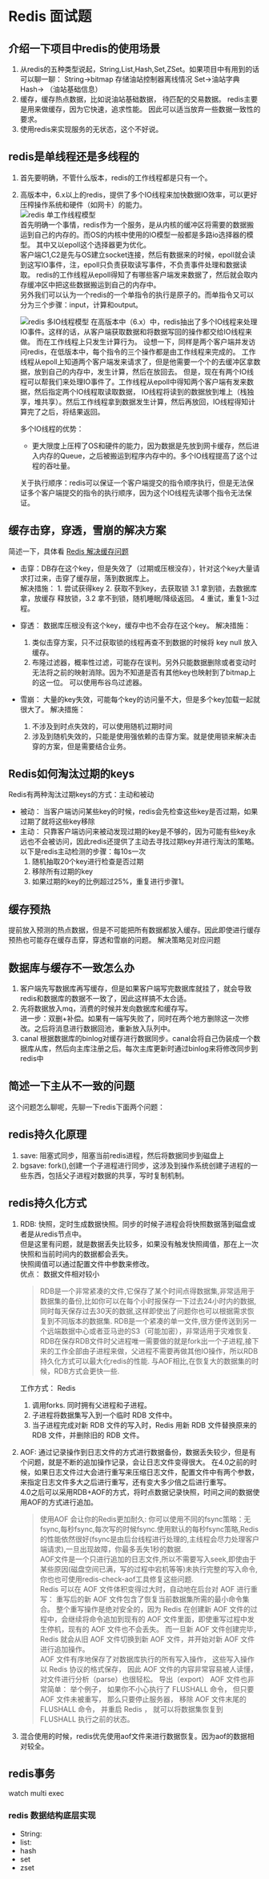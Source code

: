 # Redis 面试题

## 介绍一下项目中redis的使用场景

1. 从redis的五种类型说起，String,List,Hash,Set,ZSet。如果项目中有用到的话可以聊一聊： String->bitmap 存储油站控制器离线情况 Set->油站字典 Hash-> （油站基础信息）
2. 缓存，缓存热点数据，比如说油站基础数据， 待匹配的交易数据。 redis主要是用来做缓存，因为它快速，追求性能。 因此可以适当放弃一些数据一致性的要求。
3. 使用redis来实现服务的无状态，这个不好说。

## redis是单线程还是多线程的

1. 首先要明确，不管什么版本，redis的工作线程都是只有一个。
2. 高版本中，6.x以上的redis，提供了多个IO线程来加快数据IO效率，可以更好压榨操作系统和硬件（如网卡）的能力。  
   ![redis 单工作线程模型](../../img/Redis-单工作线程.PNG)  
   首先明确一个事情，redis作为一个服务，是从内核的缓冲区将需要的数据搬运到自己的内存的。而OS的内核中使用的IO模型一般都是多路io选择器的模型。 其中又以epoll这个选择器更为优化。  
   客户端C1,C2是先与OS建立socket连接，然后有数据来的时候，epoll就会读到这写IO事件，注，epoll只负责获取读写事件，不负责事件处理和数据读取。
   redis的工作线程从epoll得知了有哪些客户端发来数据了，然后就会取内存缓冲区中把这些数据搬运到自己的内存中。  
   另外我们可以认为一个redis的一个单指令的执行是原子的。而单指令又可以分为三个步骤：input，计算和output。

   ![redis 多IO线程模型](../../img/Redis-单工作线程多IO线程.PNG)
   在高版本中（6.x）中，redis抽出了多个IO线程来处理IO事件。这样的话，从客户端获取数据和将数据写回的操作都交给IO线程来做。 而在工作线程上只发生计算行为。
   设想一下，同样是两个客户端并发访问redis，在低版本中，每个指令的三个操作都是由工作线程来完成的。 工作线程从epoll上知道两个客户端发来请求了，但是他需要一个个的去缓冲区拿数据，放到自己的内存中，发生计算，然后在放回去。
   但是，现在有两个IO线程可以帮我们来处理IO事件了。工作线程从epoll中得知两个客户端有发来数据，然后指定两个IO线程取读取数据，
   IO线程将读到的数据放到堆上（栈独享，堆共享）。然后工作线程拿到数据发生计算，然后再放回，IO线程得知计算完了之后，将结果返回。

   多个IO线程的优势：
    - 更大限度上压榨了OS和硬件的能力，因为数据是先放到网卡缓存，然后进入内存的Queue，之后被搬运到程序内存中的。多个IO线程提高了这个过程的吞吐量。

   关于执行顺序：redis可以保证一个客户端提交的指令顺序执行，但是无法保证多个客户端提交的指令的执行顺序，因为这个IO线程先读哪个指令无法保证。

## 缓存击穿，穿透，雪崩的解决方案

简述一下，具体看 [Redis 解决缓存问题](../redis/redis-解决并发缓存问题.md)

- 击穿：DB存在这个key，但是失效了（过期或压根没存），针对这个key大量请求打过来，击穿了缓存层，落到数据库上。  
  解决措施： 1. 尝试获得key 2. 获取不到key，去获取锁 3.1 拿到锁，去数据库拿，放缓存 释放锁，3.2 拿不到锁，随机睡眠/降级返回。 4 重试，重复1-3过程。

- 穿透： 数据库压根没有这个key，缓存中也不会存在这个key。 解决措施：
    1. 类似击穿方案，只不过获取锁的线程再查不到数据的时候将 key null 放入缓存。
    2. 布隆过滤器，概率性过滤，可能存在误判。另外只能数据删除或者变动时无法将之前的映射消除。因为不知道是否有其他key也映射到了bitmap上的这一位。 可以使用布谷鸟过滤器。

- 雪崩： 大量的key失效，可能每个key的访问量不大，但是多个key加载一起就很大了。 解决措施：
    1. 不涉及到时点失效的，可以使用随机过期时间
    2. 涉及到随机失效的，只能是使用强依赖的击穿方案。就是使用锁来解决击穿的方案，但是需要结合业务。

## Redis如何淘汰过期的keys

Redis有两种淘汰过期keys的方式：主动和被动

- 被动： 当客户端访问某些key的时候，redis会先检查这些key是否过期，如果过期了就将这些key移除
- 主动： 只靠客户端访问来被动发现过期的key是不够的，因为可能有些key永远也不会被访问，因此redis还提供了主动去寻找过期key并进行淘汰的策略。 以下是redis主动检测的步骤：每10s一次
    1. 随机抽取20个key进行检查是否过期
    2. 移除所有过期的key
    3. 如果过期的key的比例超过25%，重复进行步骤1。

## 缓存预热

提前放入预测的热点数据，但是不可能把所有数据都放入缓存。因此即使进行缓存预热也可能存在缓存击穿，穿透和雪崩的问题。 解决策略见对应问题

## 数据库与缓存不一致怎么办

1. 客户端先写数据库再写缓存，但是如果客户端写完数据库就挂了，就会导致redis和数据库的数据不一致了，因此这样搞不太合适。
2. 先将数据放入mq，消费的时候并发向数据库和缓存写。  
   进一步：双删+补偿。如果有一端写失败了，同时在两个地方删除这一次修改。之后将消息进行数据回池，重新放入队列中。
3. canal 根据数据库的binlog对缓存进行数据同步。canal会将自己伪装成一个数据库从库，然后向主库注册之后。每次主库更新时通过binlog来将修改同步到redis中

## 简述一下主从不一致的问题
这个问题怎么聊呢，先聊一下redis下面两个问题：

## redis持久化原理
1. save: 阻塞式同步，阻塞当前redis进程，然后将数据同步到磁盘上
2. bgsave: fork(),创建一个子进程进行同步，这涉及到操作系统创建子进程的一些东西，包括父子进程对数据的共享，写时复制机制。
## redis持久化方式
1. RDB: 快照，定时生成数据快照。同步的时候子进程会将快照数据落到磁盘或者是从redis节点中。  
   但是这里有问题，就是数据丢失比较多，如果没有触发快照阈值，那在上一次快照和当前时间内的数据都会丢失。  
   快照阈值可以通过配置文件中参数来修改。   
   优点： 数据文件相对较小  
   
    > RDB是一个非常紧凑的文件,它保存了某个时间点得数据集,非常适用于数据集的备份,比如你可以在每个小时报保存一下过去24小时内的数据,同时每天保存过去30天的数据,这样即使出了问题你也可以根据需求恢复到不同版本的数据集.
    RDB是一个紧凑的单一文件,很方便传送到另一个远端数据中心或者亚马逊的S3（可能加密），非常适用于灾难恢复.
    RDB在保存RDB文件时父进程唯一需要做的就是fork出一个子进程,接下来的工作全部由子进程来做，父进程不需要再做其他IO操作，所以RDB持久化方式可以最大化redis的性能.
    与AOF相比,在恢复大的数据集的时候，RDB方式会更快一些.
   
    工作方式：
    Redis 
    1. 调用forks. 同时拥有父进程和子进程。
    2. 子进程将数据集写入到一个临时 RDB 文件中。
    3. 当子进程完成对新 RDB 文件的写入时，Redis 用新 RDB 文件替换原来的 RDB 文件，并删除旧的 RDB 文件。

  
2. AOF: 通过记录操作到日志文件的方式进行数据备份，数据丢失较少，但是有个问题，就是不断的追加操作记录，会让日志文件变得很大。
    在4.0之前的时候，如果日志文件过大会进行重写来压缩日志文件，配置文件中有两个参数，来指定日志文件多大之后进行重写，还有变大多少倍之后进行重写。  
    4.0之后可以采用RDB+AOF的方式，将时点数据记录快照，时间之间的数据使用AOF的方式进行追加。
   
    >使用AOF 会让你的Redis更加耐久: 你可以使用不同的fsync策略：无fsync,每秒fsync,每次写的时候fsync.使用默认的每秒fsync策略,Redis的性能依然很好(fsync是由后台线程进行处理的,主线程会尽力处理客户端请求),一旦出现故障，你最多丢失1秒的数据.  
    AOF文件是一个只进行追加的日志文件,所以不需要写入seek,即使由于某些原因(磁盘空间已满，写的过程中宕机等等)未执行完整的写入命令,你也也可使用redis-check-aof工具修复这些问题.  
    Redis 可以在 AOF 文件体积变得过大时，自动地在后台对 AOF 进行重写： 重写后的新 AOF 文件包含了恢复当前数据集所需的最小命令集合。 整个重写操作是绝对安全的，因为 Redis 在创建新 AOF 文件的过程中，会继续将命令追加到现有的 AOF 文件里面，即使重写过程中发生停机，现有的 AOF 文件也不会丢失。 而一旦新 AOF 文件创建完毕，Redis 就会从旧 AOF 文件切换到新 AOF 文件，并开始对新 AOF 文件进行追加操作。  
    AOF 文件有序地保存了对数据库执行的所有写入操作， 这些写入操作以 Redis 协议的格式保存， 因此 AOF 文件的内容非常容易被人读懂， 对文件进行分析（parse）也很轻松。 导出（export） AOF 文件也非常简单： 举个例子， 如果你不小心执行了 FLUSHALL 命令， 但只要 AOF 文件未被重写， 那么只要停止服务器， 移除 AOF 文件末尾的 FLUSHALL 命令， 并重启 Redis ， 就可以将数据集恢复到 FLUSHALL 执行之前的状态。

3. 混合使用的时候，redis优先使用aof文件来进行数据恢复。因为aof的数据相对较全。

## redis事务
watch multi exec


### redis 数据结构底层实现
- String:
- list: 
- hash
- set
- zset